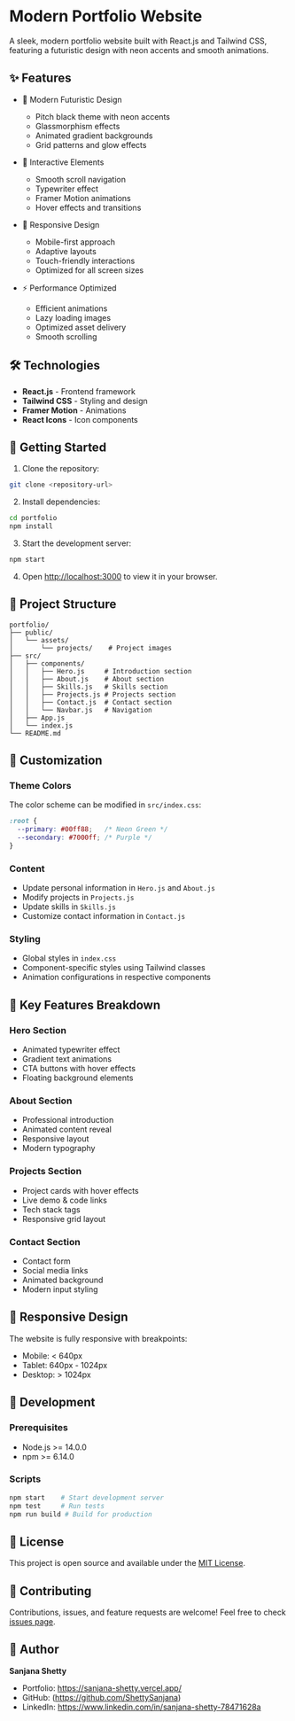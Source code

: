 # Modern Portfolio Website

A sleek, modern portfolio website built with React.js and Tailwind CSS, featuring a futuristic design with neon accents and smooth animations.

## ✨ Features

- 🎨 Modern Futuristic Design
  - Pitch black theme with neon accents
  - Glassmorphism effects
  - Animated gradient backgrounds
  - Grid patterns and glow effects

- 🚀 Interactive Elements
  - Smooth scroll navigation
  - Typewriter effect
  - Framer Motion animations
  - Hover effects and transitions

- 📱 Responsive Design
  - Mobile-first approach
  - Adaptive layouts
  - Touch-friendly interactions
  - Optimized for all screen sizes

- ⚡ Performance Optimized
  - Efficient animations
  - Lazy loading images
  - Optimized asset delivery
  - Smooth scrolling

## 🛠️ Technologies

- **React.js** - Frontend framework
- **Tailwind CSS** - Styling and design
- **Framer Motion** - Animations
- **React Icons** - Icon components

## 🚀 Getting Started

1. Clone the repository:
```bash
git clone <repository-url>
```

2. Install dependencies:
```bash
cd portfolio
npm install
```

3. Start the development server:
```bash
npm start
```

4. Open [http://localhost:3000](http://localhost:3000) to view it in your browser.

## 📁 Project Structure

```
portfolio/
├── public/
│   └── assets/
│       └── projects/    # Project images
├── src/
│   ├── components/
│   │   ├── Hero.js     # Introduction section
│   │   ├── About.js    # About section
│   │   ├── Skills.js   # Skills section
│   │   ├── Projects.js # Projects section
│   │   ├── Contact.js  # Contact section
│   │   └── Navbar.js   # Navigation
│   ├── App.js
│   └── index.js
└── README.md
```

## 🎨 Customization

### Theme Colors
The color scheme can be modified in `src/index.css`:
```css
:root {
  --primary: #00ff88;   /* Neon Green */
  --secondary: #7000ff; /* Purple */
}
```

### Content
- Update personal information in `Hero.js` and `About.js`
- Modify projects in `Projects.js`
- Update skills in `Skills.js`
- Customize contact information in `Contact.js`

### Styling
- Global styles in `index.css`
- Component-specific styles using Tailwind classes
- Animation configurations in respective components

## 🌟 Key Features Breakdown

### Hero Section
- Animated typewriter effect
- Gradient text animations
- CTA buttons with hover effects
- Floating background elements

### About Section
- Professional introduction
- Animated content reveal
- Responsive layout
- Modern typography

### Projects Section
- Project cards with hover effects
- Live demo & code links
- Tech stack tags
- Responsive grid layout

### Contact Section
- Contact form
- Social media links
- Animated background
- Modern input styling

## 📱 Responsive Design

The website is fully responsive with breakpoints:
- Mobile: < 640px
- Tablet: 640px - 1024px
- Desktop: > 1024px

## 🔧 Development

### Prerequisites
- Node.js >= 14.0.0
- npm >= 6.14.0

### Scripts
```bash
npm start    # Start development server
npm test     # Run tests
npm run build # Build for production
```

## 📝 License

This project is open source and available under the [MIT License](LICENSE).

## 🤝 Contributing

Contributions, issues, and feature requests are welcome! Feel free to check [issues page](issues).

## 👤 Author

**Sanjana Shetty**
- Portfolio: https://sanjana-shetty.vercel.app/
- GitHub: (https://github.com/ShettySanjana)
- LinkedIn: https://www.linkedin.com/in/sanjana-shetty-78471628a
